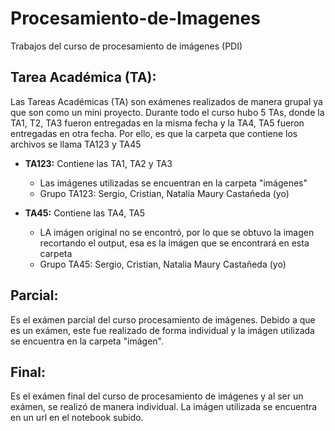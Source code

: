 # Procesamiento-de-Imagenes
Trabajos del curso de procesamiento de imágenes (PDI)

## Tarea Académica (TA):
Las Tareas Académicas (TA) son exámenes realizados de manera grupal ya que son como un mini proyecto. Durante todo el curso hubo 5 TAs, donde la TA1, T2, TA3 fueron entregadas en la misma fecha y la TA4, TA5 fueron entregadas en otra fecha. Por ello, es que la carpeta que contiene los archivos se llama TA123 y TA45
- **TA123:** Contiene las TA1, TA2 y TA3
  - Las imágenes utilizadas se encuentran en la carpeta "imágenes"
  - Grupo TA123: Sergio, Cristian, Natalia Maury Castañeda (yo)
  
- **TA45:** Contiene las TA4, TA5
  - LA imágen original no se encontró, por lo que se obtuvo la imagen recortando el output, esa es la imágen que se encontrará en esta carpeta
  - Grupo TA45: Sergio, Cristian, Natalia Maury Castañeda (yo)
  
## Parcial:
Es el exámen parcial del curso procesamiento de imágenes. Debido a que es un exámen, este fue realizado de forma individual y la imágen utilizada se encuentra en la carpeta "imágen".

## Final:
Es el exámen final del curso de procesamiento de imágenes y al ser un exámen, se realizó de manera individual. La imágen utilizada se encuentra en un url en el notebook subido.
